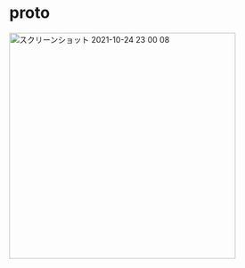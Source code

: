 # proto
<img width="406" alt="スクリーンショット 2021-10-24 23 00 08" src="https://user-images.githubusercontent.com/72332745/138597552-28adb84a-f10a-422f-842b-b5699db6788f.png">

